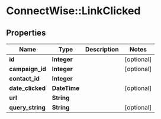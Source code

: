 # ConnectWise::LinkClicked

## Properties
Name | Type | Description | Notes
------------ | ------------- | ------------- | -------------
**id** | **Integer** |  | [optional] 
**campaign_id** | **Integer** |  | [optional] 
**contact_id** | **Integer** |  | 
**date_clicked** | **DateTime** |  | [optional] 
**url** | **String** |  | 
**query_string** | **String** |  | [optional] 


